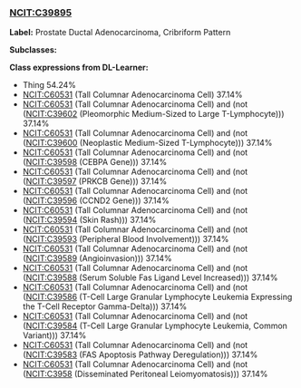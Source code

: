 
### [NCIT:C39895](http://purl.obolibrary.org/obo/NCIT_C39895)
**Label:** Prostate Ductal Adenocarcinoma, Cribriform Pattern

**Subclasses:** 

**Class expressions from DL-Learner:**

- Thing 54.24%
- [NCIT:C60531](http://purl.obolibrary.org/obo/NCIT_C60531) (Tall Columnar Adenocarcinoma Cell) 37.14%
- [NCIT:C60531](http://purl.obolibrary.org/obo/NCIT_C60531) (Tall Columnar Adenocarcinoma Cell) and (not ([NCIT:C39602](http://purl.obolibrary.org/obo/NCIT_C39602) (Pleomorphic Medium-Sized to Large T-Lymphocyte))) 37.14%
- [NCIT:C60531](http://purl.obolibrary.org/obo/NCIT_C60531) (Tall Columnar Adenocarcinoma Cell) and (not ([NCIT:C39600](http://purl.obolibrary.org/obo/NCIT_C39600) (Neoplastic Medium-Sized T-Lymphocyte))) 37.14%
- [NCIT:C60531](http://purl.obolibrary.org/obo/NCIT_C60531) (Tall Columnar Adenocarcinoma Cell) and (not ([NCIT:C39598](http://purl.obolibrary.org/obo/NCIT_C39598) (CEBPA Gene))) 37.14%
- [NCIT:C60531](http://purl.obolibrary.org/obo/NCIT_C60531) (Tall Columnar Adenocarcinoma Cell) and (not ([NCIT:C39597](http://purl.obolibrary.org/obo/NCIT_C39597) (PRKCB Gene))) 37.14%
- [NCIT:C60531](http://purl.obolibrary.org/obo/NCIT_C60531) (Tall Columnar Adenocarcinoma Cell) and (not ([NCIT:C39596](http://purl.obolibrary.org/obo/NCIT_C39596) (CCND2 Gene))) 37.14%
- [NCIT:C60531](http://purl.obolibrary.org/obo/NCIT_C60531) (Tall Columnar Adenocarcinoma Cell) and (not ([NCIT:C39594](http://purl.obolibrary.org/obo/NCIT_C39594) (Skin Rash))) 37.14%
- [NCIT:C60531](http://purl.obolibrary.org/obo/NCIT_C60531) (Tall Columnar Adenocarcinoma Cell) and (not ([NCIT:C39593](http://purl.obolibrary.org/obo/NCIT_C39593) (Peripheral Blood Involvement))) 37.14%
- [NCIT:C60531](http://purl.obolibrary.org/obo/NCIT_C60531) (Tall Columnar Adenocarcinoma Cell) and (not ([NCIT:C39589](http://purl.obolibrary.org/obo/NCIT_C39589) (Angioinvasion))) 37.14%
- [NCIT:C60531](http://purl.obolibrary.org/obo/NCIT_C60531) (Tall Columnar Adenocarcinoma Cell) and (not ([NCIT:C39588](http://purl.obolibrary.org/obo/NCIT_C39588) (Serum Soluble Fas Ligand Level Increased))) 37.14%
- [NCIT:C60531](http://purl.obolibrary.org/obo/NCIT_C60531) (Tall Columnar Adenocarcinoma Cell) and (not ([NCIT:C39586](http://purl.obolibrary.org/obo/NCIT_C39586) (T-Cell Large Granular Lymphocyte Leukemia Expressing the T-Cell Receptor Gamma-Delta))) 37.14%
- [NCIT:C60531](http://purl.obolibrary.org/obo/NCIT_C60531) (Tall Columnar Adenocarcinoma Cell) and (not ([NCIT:C39584](http://purl.obolibrary.org/obo/NCIT_C39584) (T-Cell Large Granular Lymphocyte Leukemia, Common Variant))) 37.14%
- [NCIT:C60531](http://purl.obolibrary.org/obo/NCIT_C60531) (Tall Columnar Adenocarcinoma Cell) and (not ([NCIT:C39583](http://purl.obolibrary.org/obo/NCIT_C39583) (FAS Apoptosis Pathway Deregulation))) 37.14%
- [NCIT:C60531](http://purl.obolibrary.org/obo/NCIT_C60531) (Tall Columnar Adenocarcinoma Cell) and (not ([NCIT:C3958](http://purl.obolibrary.org/obo/NCIT_C3958) (Disseminated Peritoneal Leiomyomatosis))) 37.14%



